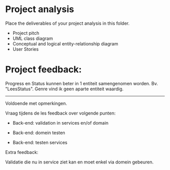 # Project analysis

Place the deliverables of your project analysis in this folder.

- Project pitch
- UML class diagram
- Conceptual and logical entity-relationship diagram
- User Stories

# Project feedback:

Progress en Status kunnen beter in 1 entiteit samengenomen worden. Bv. "LeesStatus". Genre vind ik geen aparte entiteit waardig.

---

Voldoende met opmerkingen.

Vraag tijdens de les feedback over volgende punten:

- Back-end: validation in services en/of domain

- Back-end: domein testen

- Back-end: testen services

Extra feedback:

Validatie die nu in service ziet kan en moet enkel via domein gebeuren.
